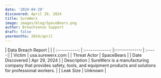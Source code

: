 ```yaml
---
date: '2024-04-29'
discovered: April 29, 2024
title: SureWerx
image: images/blog/SpaceBears.png
author: Breachsense Support
draft: false
yearmonths: 2024/april
---
```


| Data Breach Report           |              | 
| :-----------: | :-------------:     |:-------------:    | :-----:|
| Victim      | usa.surewerx.com      | 
| Threat Actor      | SpaceBears      | 
| Date Discovered      | Apr 29, 2024      | 
| Description      | SureWerx is a manufacturing company that provides safety, tools, and equipment products and solutions for professional workers.      | 
| Leak Size      | Unknown      | 
